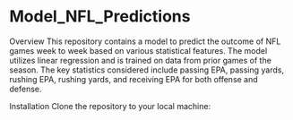 # Model_NFL_Predictions

Overview
This repository contains a model to predict the outcome of NFL games week to week based on various statistical features. The model utilizes linear regression and is trained on data from prior games of the season. The key statistics considered include passing EPA, passing yards, rushing EPA, rushing yards, and receiving EPA for both offense and defense.

Installation
Clone the repository to your local machine:
